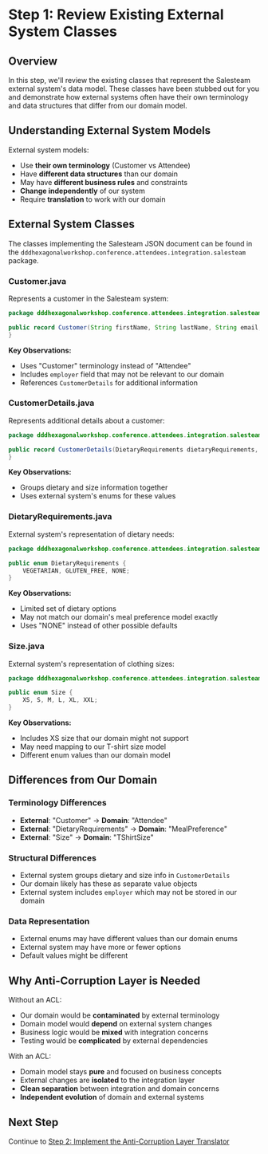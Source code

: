 # Step 1: Review Existing External System Classes

## Overview

In this step, we'll review the existing classes that represent the Salesteam external system's data model. These classes have been stubbed out for you and demonstrate how external systems often have their own terminology and data structures that differ from our domain model.

## Understanding External System Models

External system models:

- Use **their own terminology** (Customer vs Attendee)
- Have **different data structures** than our domain
- May have **different business rules** and constraints
- **Change independently** of our system
- Require **translation** to work with our domain

## External System Classes

The classes implementing the Salesteam JSON document can be found in the `dddhexagonalworkshop.conference.attendees.integration.salesteam` package.

### Customer.java

Represents a customer in the Salesteam system:

```java
package dddhexagonalworkshop.conference.attendees.integration.salesteam;

public record Customer(String firstName, String lastName, String email, String employer, CustomerDetails customerDetails) {
}
```

**Key Observations:**

- Uses "Customer" terminology instead of "Attendee"
- Includes `employer` field that may not be relevant to our domain
- References `CustomerDetails` for additional information

### CustomerDetails.java

Represents additional details about a customer:

```java
package dddhexagonalworkshop.conference.attendees.integration.salesteam;

public record CustomerDetails(DietaryRequirements dietaryRequirements, Size size) {
}
```

**Key Observations:**

- Groups dietary and size information together
- Uses external system's enums for these values

### DietaryRequirements.java

External system's representation of dietary needs:

```java
package dddhexagonalworkshop.conference.attendees.integration.salesteam;

public enum DietaryRequirements {
    VEGETARIAN, GLUTEN_FREE, NONE;
}
```

**Key Observations:**

- Limited set of dietary options
- May not match our domain's meal preference model exactly
- Uses "NONE" instead of other possible defaults

### Size.java

External system's representation of clothing sizes:

```java
package dddhexagonalworkshop.conference.attendees.integration.salesteam;

public enum Size {
    XS, S, M, L, XL, XXL;
}
```

**Key Observations:**

- Includes XS size that our domain might not support
- May need mapping to our T-shirt size model
- Different enum values than our domain model

## Differences from Our Domain

### Terminology Differences

- **External**: "Customer" → **Domain**: "Attendee"
- **External**: "DietaryRequirements" → **Domain**: "MealPreference"
- **External**: "Size" → **Domain**: "TShirtSize"

### Structural Differences

- External system groups dietary and size info in `CustomerDetails`
- Our domain likely has these as separate value objects
- External system includes `employer` which may not be stored in our domain

### Data Representation

- External enums may have different values than our domain enums
- External system may have more or fewer options
- Default values might be different

## Why Anti-Corruption Layer is Needed

Without an ACL:

- Our domain would be **contaminated** by external terminology
- Domain model would **depend** on external system changes
- Business logic would be **mixed** with integration concerns
- Testing would be **complicated** by external dependencies

With an ACL:

- Domain model stays **pure** and focused on business concepts
- External changes are **isolated** to the integration layer
- **Clean separation** between integration and domain concerns
- **Independent evolution** of domain and external systems

## Next Step

Continue to [Step 2: Implement the Anti-Corruption Layer Translator](02-Implement-a-Translator.md)
